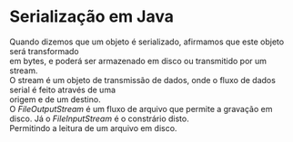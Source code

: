 # Serialização em Java <br/>
Quando dizemos que um objeto é serializado, afirmamos que este objeto será transformado  <br/> 
em bytes, e poderá ser armazenado em disco ou transmitido por um stream.  <br/> 
O stream é um objeto de transmissão de dados, onde o fluxo de dados serial é feito através de uma <br/> 
origem e de um destino.  <br/>
O _FileOutputStream_ é um fluxo de arquivo que permite a gravação em disco. Já o _FileInputStream_ é o constrário disto. <br/> 
Permitindo a leitura de um arquivo em disco. <br/> 


